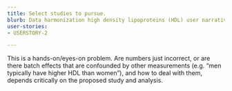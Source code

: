 ```yaml
---
title: Select studies to pursue.
blurb: Data harmonization high density lipoproteins (HDL) user narrative.
user-stories:
- USERSTORY-2

---
```


This is a hands-on/eyes-on problem. Are numbers just incorrect, or are there batch effects that are confounded by other measurements (e.g. “men typically have higher HDL than women”), and how to deal with them, depends critically on the proposed study and analysis.
